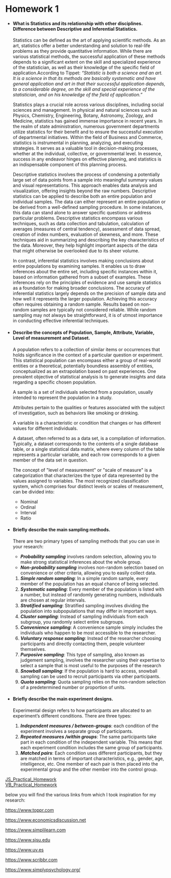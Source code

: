 
# Homework 1

- #### What is Statistics and its relationship with other disciplines. Difference between Descriptive and Inferential Statistics.

  Statistics can be defined as the art of applying scientific methods. As an art, statistics offer a better understanding and solution to 
  real-life problems as they provide quantitative information. While there are various statistical methods, the successful application of 
  these methods depends to a significant extent on the skill and specialized experience of the statistician, as well as their knowledge 
  of the specific field of application.According to Tippet: *“Statistic is both a science and an art. It is a science in that its methods 
  are basically systematic and have general application and art in that their successful application depends, to a considerable degree, 
  on the skill and special experience of the statistician, and on his knowledge of the field of application.”*
  
  Statistics plays a crucial role across various disciplines, including social sciences and management. In physical and natural sciences 
  such as Physics, Chemistry, Engineering, Botany, Astronomy, Zoology, and Medicine, statistics has gained immense importance in recent years. In the realm of state administration, numerous government departments utilize statistics for their benefit and to ensure the successful execution of departmental initiatives. Within the field of Business and Commerce, statistics is instrumental in planning, analyzing, and executing strategies. 
  It serves as a valuable tool in decision-making processes, whether at the individual, collective, or governmental level. In essence, success in any endeavor hinges on effective planning, and statistics is an indispensable component of this planning process.
  
  
  Descriptive statistics involves the process of condensing a potentially large set of data points from a sample into meaningful summary values and visual representations. This approach enables data analysis and visualization, offering insights beyond the raw numbers. Descriptive statistics can be applied to describe both an entire population and individual samples. The data can either represent an entire population or be derived from a well-defined sampling procedure. In some instances, this data can stand alone to answer specific questions or address particular problems. Descriptive statistics encompass various techniques, such as data collection and tabulation, calculation of averages (measures of central tendency), assessment of data spread, creation of index numbers, evaluation of skewness, and more. These techniques aid in summarizing and describing the key characteristics of the data. Moreover, they help highlight important aspects of the data that might otherwise be overlooked due to its sheer volume.
  
  In contrast, inferential statistics involves making conclusions about entire populations by examining samples. It enables us to draw inferences about the entire set, including specific instances within it, based on information gathered from a subset of examples. These inferences rely on the principles of evidence and use sample statistics as a foundation for making broader conclusions. The accuracy of inferential statistics largely depends on the precision of sample data and how well it represents the larger population. Achieving this accuracy often requires obtaining a random sample. Results based on non-random samples are typically not considered reliable. While random sampling may not always be straightforward, it is of utmost importance in conducting effective inferential techniques.

- #### Describe the concepts of Population, Sample, Attribute, Variable, Level of measurement and Dataset.
  
  A population refers to a collection of similar items or occurrences that holds significance in the context of a particular question or 
 experiment. This statistical population can encompass either a group of real-world entities or a theoretical, potentially boundless 
 assembly of entities, conceptualized as an extrapolation based on past experiences. One prevalent objective of statistical analysis is 
 to generate insights and data regarding a specific chosen population.

  A sample is a set of individuals selected from a population, usually intended to represent the population in a study.
 
  Attributes pertain to the qualities or features associated with the subject of investigation, such as behaviors like smoking or drinking.

  A variable is a characteristic or condition that changes or has different values for different individuals.
 
  A dataset, often referred to as a data set, is a compilation of information. Typically, a dataset corresponds to the contents of a single database table, or a single statistical data matrix, where every column of the table represents a particular variable, and each row corresponds to a given member of the data set in question.

  The concept of "level of measurement" or "scale of measure" is a categorization that characterizes the type of data represented by the values assigned to variables. The most recognized classification system, which comprises four distinct levels or scales of measurement, can be divided into:
   -	Nominal
   -	Ordinal
   -	Interval
   -	Ratio
    
- #### Briefly describe the main sampling methods.
     There are two primary types of sampling methods that you can use in your research:
  
    -	***Probability sampling*** involves random selection, allowing you to make strong statistical inferences about the whole group.
    -	***Non-probability sampling*** involves non-random selection based on convenience or other criteria, allowing you to easily collect             data.
 
      

  1. ***Simple random sampling***:
          In a simple random sample, every member of the population has an equal chance of being selected.
  2. ***Systematic sampling***:
          Every member of the population is listed with a number, but instead of randomly generating numbers, individuals are chosen at             regular intervals.
  3. ***Stratified sampling***:
          Stratified sampling involves dividing the population into subpopulations that may differ in important ways.
  4. ***Cluster sampling***:
          Instead of sampling individuals from each subgroup, you randomly select entire subgroups.
  5. ***Convenience sampling***:
          A convenience sample simply includes the individuals who happen to be most accessible to the researcher.
  6. ***Voluntary response sampling***:
         Instead of the researcher choosing participants and directly contacting them, people volunteer themselves.
  7. ***Purposive sampling***:
         This type of sampling, also known as judgement sampling, involves the researcher using their expertise to select a sample that             is most useful to the purposes of the research
  8. ***Snowball sampling***:
         If the population is hard to access, snowball sampling can be used to recruit participants via other participants.
  9. ***Quota sampling***:
         Quota sampling relies on the non-random selection of a predetermined number or proportion of units.
  
  
- #### Briefly describe the main experiment designs.
    Experimental design refers to how participants are allocated to an experiment’s different conditions. There are three types:

   1. ***Independent measures / between-groups***: each condition of the experiment involves a separate group of participants.
   2. ***Repeated measures /within groups***: The same participants take part in each condition of the independent variable. This               means that each experiment condition includes the same group of participants.
   3. ***Matched pairs***: Each condition uses different participants, but they are matched in terms of important characteristics,             e.g., gender, age, intelligence, etc. One member of each pair is then placed into the experimental group and the other member             into the control group.
  
[JS_Practical_Homework](JS_Practical_Homework.html)            
[VB_Practical_Homework](VB_Pratical_Homework.html)

below you will find the various links from which I took inspiration for my research:

  https://www.toppr.com
    
  https://www.economicsdiscussion.net
    
  https://www.simplilearn.com
  
  https://www.sjsu.edu
  
  https://www.uv.es
  
  https://www.scribbr.com
  
  https://www.simplypsychology.org/
  


